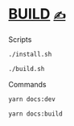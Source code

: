 # [BUILD](https://github.com/dialogware/www/blob/main/DOCS/ABOUT.md) [<span style='font-size:20px;'>&#x270D;</span>](https://github.com/dialogware/www/edit/main/DOCS/BUILD.md)

Scripts
```bash
./install.sh
```

```bash
./build.sh
```

Commands
```bash
yarn docs:dev
```

```bash
yarn docs:build
```

